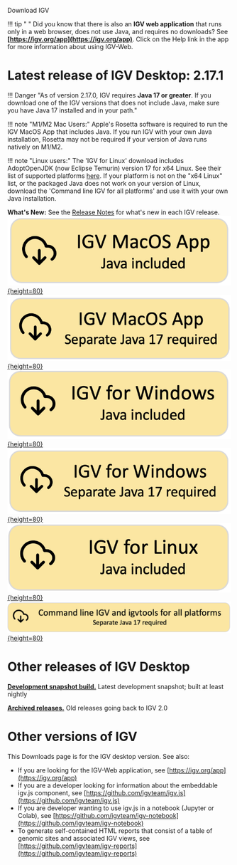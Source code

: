 <!---
The page title should not go in the menu
-->
<p class="page-title"> Download IGV</p>

!!! tip " "
Did you know that there is also an **IGV web application** that runs only in a web browser, does not use Java, and
requires no downloads? See **[https://igv.org/app](https://igv.org/app)**. Click on the Help link in the app for more
information about using IGV-Web.

# Latest release of IGV Desktop: 2.17.1

!!! Danger "As of version 2.17.0, IGV requires **Java 17 or greater**. If you download one of the IGV versions that does not include Java, make sure you have Java 17 installed and in your path."

!!! note "M1/M2 Mac Users:"
Apple's Rosetta software is required to run the IGV MacOS App that includes Java. If you run IGV with your own Java
installation, Rosetta may not be required if your version of Java runs natively on M1/M2.

!!! note "Linux users:"
The 'IGV for Linux' download includes AdoptOpenJDK (now Eclipse Temurin) version 17 for x64 Linux. See their list of
supported platforms [here](https://adoptium.net/supported-platforms/). If your platform is not on the "x64 Linux" list,
or the packaged Java does not work on your version of Linux, download the 'Command line IGV for all platforms' and use
it with your own Java installation.

**What's New:** See the [Release Notes](ReleaseNotes/2.17.x.md) for what's new in each IGV release.  
[![MacApp with java](img/DownloadYMacWithJava.png){height=80}](https://data.broadinstitute.org/igv/projects/downloads/2.17/IGV_MacApp_2.17.1_WithJava.zip)
[![MacApp no java](img/DownloadYMacNoJava17.png){height=80}](https://data.broadinstitute.org/igv/projects/downloads/2.17/IGV_MacApp_2.17.1.zip)
<br>
[![Windows snapshot with java](img/DownloadYWindowsWithJava.png){height=80}](https://data.broadinstitute.org/igv/projects/downloads/2.17/IGV_Win_2.17.1-WithJava-installer.exe) [![Windows no java](img/DownloadYWindowsNoJava17.png){height=80}](https://data.broadinstitute.org/igv/projects/downloads/2.17/IGV_Win_2.17.1-installer.exe)
<br>
[![Linux with Java](img/DownloadYLinuxWithJava.png){height=80}](https://data.broadinstitute.org/igv/projects/downloads/2.17/IGV_Linux_2.17.1_WithJava.zip)
<br>
[![Command line no java](img/DownloadYCommandLineNoJava17.png){height=80}](https://data.broadinstitute.org/igv/projects/downloads/2.17/IGV_2.17.1.zip)

# Other releases of IGV Desktop

**[Development snapshot build.](DownloadSnapshot.md)** Latest development snapshot; built at least nightly

**[Archived releases.](https://data.broadinstitute.org/igv/projects/downloads/)** Old releases going back to IGV 2.0

# Other versions of IGV

This Downloads page is for the IGV desktop version. See also:

- If you are looking for the IGV-Web application, see [https://igv.org/app](https://igv.org/app)
- If you are a developer looking for information about the embeddable igv.js component,
  see [https://github.com/igvteam/igv.js](https://github.com/igvteam/igv.js)
- If you are developer wanting to use igv.js in a notebook (Jupyter or Colab),
  see [https://github.com/igvteam/igv-notebook](https://github.com/igvteam/igv-notebook)
- To generate self-contained HTML reports that consist of a table of genomic sites and associated IGV views,
  see [https://github.com/igvteam/igv-reports](https://github.com/igvteam/igv-reports)
